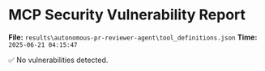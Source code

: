 # MCP Security Vulnerability Report
**File:** `results\autonomous-pr-reviewer-agent\tool_definitions.json`
**Time:** `2025-06-21 04:15:47`

✅ No vulnerabilities detected.